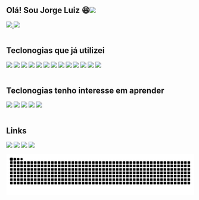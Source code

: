 ## Olá! Sou Jorge Luiz 😆<img src="https://github.com/sciencepal/sciencepal/blob/master/assets/Hi.gif" width="25px">
<div>
  <a href="https://github.com/odevjorge">
    <img height="180em" src="https://github-readme-stats.vercel.app/api?username=odevjorge&show_icons=true&&bg_color=30,0ff1ce,904e95&title_color=fff&text_color=fff&include_all_commits=true&count_private=true"/>
    <img height="180em" src="https://github-readme-stats.vercel.app/api/top-langs/?username=odevjorge&layout=compact&langs_count=7&bg_color=30,0ff1ce,904e95&title_color=fff&text_color=fff"/>
  </a>
</div>
<br>

## Teclonogias que já utilizei
<div>
  <img src="https://cdn.jsdelivr.net/gh/devicons/devicon/icons/python/python-original.svg" style="width: 45px"/>
  <img src="https://cdn.jsdelivr.net/gh/devicons/devicon/icons/django/django-plain.svg" style="width: 45px"/>
  <img src="https://cdn.jsdelivr.net/gh/devicons/devicon/icons/ruby/ruby-plain-wordmark.svg" style="width: 45px"/>
  <img src="https://cdn.jsdelivr.net/gh/devicons/devicon/icons/rails/rails-plain-wordmark.svg" style="width: 45px"/>
  <img src="https://cdn.jsdelivr.net/gh/devicons/devicon/icons/html5/html5-plain-wordmark.svg" style="width: 45px"/>
  <img src="https://cdn.jsdelivr.net/gh/devicons/devicon/icons/css3/css3-plain-wordmark.svg" style="width: 45px"/>
  <img src="https://cdn.jsdelivr.net/gh/devicons/devicon/icons/javascript/javascript-plain.svg" style="width: 45px"/>
  <img src="https://cdn.jsdelivr.net/gh/devicons/devicon/icons/bootstrap/bootstrap-original.svg" style="width: 45px"/>
  <img src="https://cdn.jsdelivr.net/gh/devicons/devicon/icons/postgresql/postgresql-original.svg" style="width: 45px"/>
  <img src="https://cdn.jsdelivr.net/gh/devicons/devicon/icons/docker/docker-original.svg" style="width: 45px"/>
  <img src="https://cdn.jsdelivr.net/gh/devicons/devicon/icons/linux/linux-original.svg" style="width: 45px"/>
  <img src="https://cdn.jsdelivr.net/gh/devicons/devicon/icons/git/git-original-wordmark.svg" style="width: 45px">
  <img src="https://cdn.jsdelivr.net/gh/devicons/devicon/icons/github/github-original-wordmark.svg" style="width: 45px"/>
</div>
<br>
 
## Teclonogias tenho interesse em aprender
<div>
  <img src="https://cdn.jsdelivr.net/gh/devicons/devicon/icons/java/java-original-wordmark.svg" style="width: 45px"/>
  <img src="https://cdn.jsdelivr.net/gh/devicons/devicon/icons/nodejs/nodejs-original.svg" style="width: 45px"/>
  <img src="https://cdn.jsdelivr.net/gh/devicons/devicon/icons/react/react-original-wordmark.svg" style="width: 45px"/>
  <img src="https://cdn.jsdelivr.net/gh/devicons/devicon/icons/go/go-original.svg" style="width: 45px"/>
  <img src="https://cdn.jsdelivr.net/gh/devicons/devicon/icons/typescript/typescript-original.svg" style="width: 45px"/>
</div>
<br>

## Links
<div> 
  <a href="https://www.instagram.com/jorge.luiz_g/" target="_blank"><img src="https://img.shields.io/badge/-Instagram-%23E4405F?style=for-the-badge&logo=instagram&logoColor=white" target="_blank"></a>
 <a href="https://discord.com/users/1018626496413310996" target="_blank"><img src="https://img.shields.io/badge/Discord-7289DA?style=for-the-badge&logo=discord&logoColor=white" target="_blank"></a> 
  <a href = "mailto:jorge.luiz.g217@gmail.com"><img src="https://img.shields.io/badge/-Gmail-%23333?style=for-the-badge&logo=gmail&logoColor=white" target="_blank"></a>
  <a href="https://www.linkedin.com/in/odevjorge/" target="_blank"><img src="https://img.shields.io/badge/-LinkedIn-%230077B5?style=for-the-badge&logo=linkedin&logoColor=white" target="_blank"></a> 
</div>

![Snake](https://github.com/odevjorge/odevjorge/blob/output/github-contribution-grid-snake.svg)

